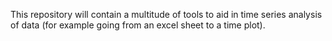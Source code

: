 

This repository will contain a multitude of tools to aid in time series analysis of data (for example going from an excel sheet to a time plot).
